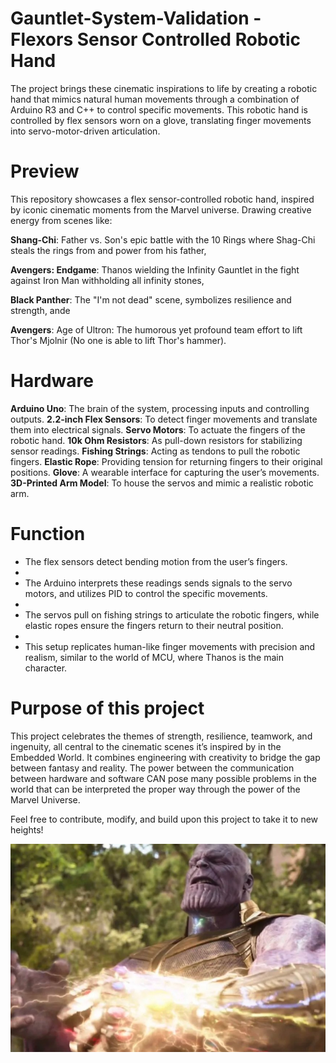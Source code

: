 # Gauntlet-System-Validation - Flexors Sensor Controlled Robotic Hand 
The project brings these cinematic inspirations to life by creating a robotic hand that mimics natural human movements through a combination of Arduino R3 and C++ to control specific movements. This robotic hand is controlled by flex sensors worn on a glove, translating finger movements into servo-motor-driven articulation.

# Preview

This repository showcases a flex sensor-controlled robotic hand, inspired by iconic cinematic moments from the Marvel universe. Drawing creative energy from scenes like:

**Shang-Chi**: Father vs. Son's epic battle with the 10 Rings where Shag-Chi steals the rings from and power from his father, 

**Avengers: Endgame**: Thanos wielding the Infinity Gauntlet in the fight against Iron Man withholding all infinity stones,

**Black Panther**: The "I'm not dead" scene, symbolizes resilience and strength, ande

**Avengers**: Age of Ultron: The humorous yet profound team effort to lift Thor's Mjolnir (No one is able to lift Thor's hammer).

# Hardware

**Arduino Uno**: The brain of the system, processing inputs and controlling outputs.
**2.2-inch Flex Sensors**: To detect finger movements and translate them into electrical signals.
**Servo Motors**: To actuate the fingers of the robotic hand.
**10k Ohm Resistors**: As pull-down resistors for stabilizing sensor readings.
 **Fishing Strings**: Acting as tendons to pull the robotic fingers.
 **Elastic Rope**: Providing tension for returning fingers to their original positions.
**Glove**: A wearable interface for capturing the user’s movements.
**3D-Printed Arm Model**: To house the servos and mimic a realistic robotic arm.

# Function

- The flex sensors detect bending motion from the user’s fingers.
- 
- The Arduino interprets these readings sends signals to the servo motors, and utilizes PID to control the specific movements.
- 
- The servos pull on fishing strings to articulate the robotic fingers, while elastic ropes ensure the fingers return to their neutral position.
- 
- This setup replicates human-like finger movements with precision and realism, similar to the world of MCU, where Thanos is the main character.
  
# Purpose of this project

This project celebrates the themes of strength, resilience, teamwork, and ingenuity, all central to the cinematic scenes it’s inspired by in the Embedded World. It combines engineering with creativity to bridge the gap between fantasy and reality. The power between the communication between hardware and software CAN pose many possible problems in the world that can be interpreted the proper way through the power of the Marvel Universe. 

Feel free to contribute, modify, and build upon this project to take it to new heights!

![Thanos](Thanos.jpg)

